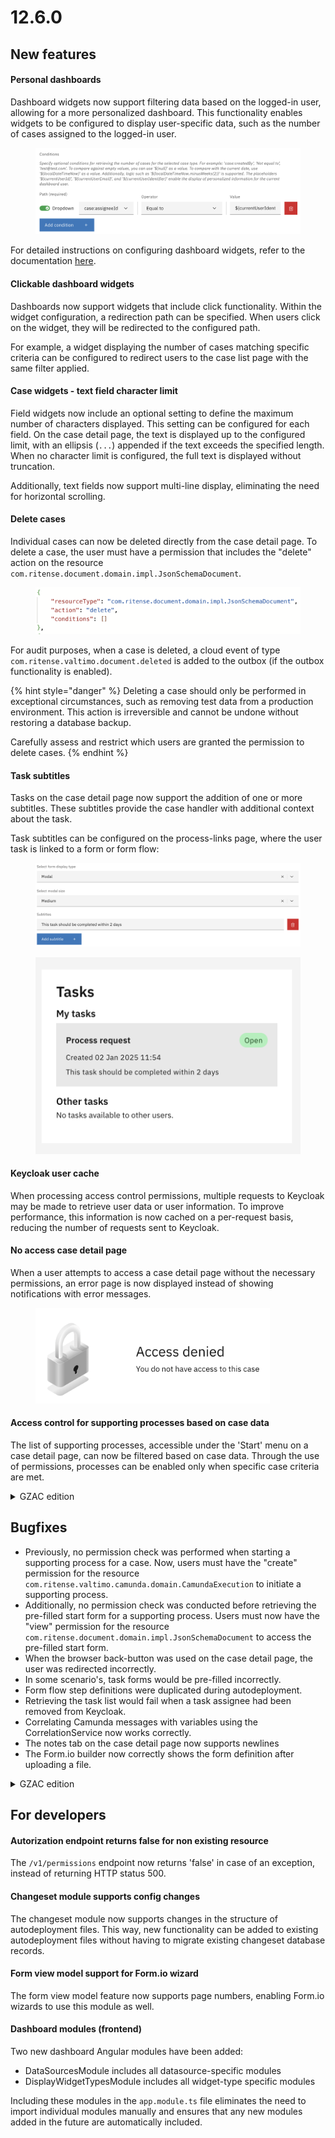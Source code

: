 # 12.6.0

## New features

#### Personal dashboards

Dashboard widgets now support filtering data based on the logged-in user, allowing for a more personalized dashboard. This functionality enables widgets to be configured to display user-specific data, such as the number of cases assigned to the logged-in user.

<figure><img src="../../.gitbook/assets/Screenshot 2025-01-02 at 11.46.08.png" alt=""><figcaption></figcaption></figure>

For detailed instructions on configuring dashboard widgets, refer to the documentation [here](https://docs.valtimo.nl/features/dashboard/widgets).

#### Clickable dashboard widgets

Dashboards now support widgets that include click functionality. Within the widget configuration, a redirection path can be specified. When users click on the widget, they will be redirected to the configured path.&#x20;

For example, a widget displaying the number of cases matching specific criteria can be configured to redirect users to the case list page with the same filter applied.

#### Case widgets - text field character limit

Field widgets now include an optional setting to define the maximum number of characters displayed. This setting can be configured for each field. On the case detail page, the text is displayed up to the configured limit, with an ellipsis (`...`) appended if the text exceeds the specified length. When no character limit is configured, the full text is displayed without truncation.

Additionally, text fields now support multi-line display, eliminating the need for horizontal scrolling.

#### Delete cases

Individual cases can now be deleted directly from the case detail page. To delete a case, the user must have a permission that includes the "delete" action on the resource `com.ritense.document.domain.impl.JsonSchemaDocument`.

<figure><img src="../../.gitbook/assets/Screenshot 2025-01-02 at 11.33.13.png" alt=""><figcaption></figcaption></figure>

For audit purposes, when a case is deleted, a cloud event of type `com.ritense.valtimo.document.deleted` is added to the outbox (if the outbox functionality is enabled).

{% hint style="danger" %}
Deleting a case should only be performed in exceptional circumstances, such as removing test data from a production environment. This action is irreversible and cannot be undone without restoring a database backup.

Carefully assess and restrict which users are granted the permission to delete cases.
{% endhint %}

#### Task subtitles

Tasks on the case detail page now support the addition of one or more subtitles. These subtitles provide the case handler with additional context about the task.

Task subtitles can be configured on the process-links page, where the user task is linked to a form or form flow:

<figure><img src="../../.gitbook/assets/Screenshot 2025-01-02 at 11.57.34.png" alt=""><figcaption></figcaption></figure>

<figure><img src="../../.gitbook/assets/Screenshot 2025-01-02 at 11.57.00.png" alt=""><figcaption></figcaption></figure>

#### Keycloak user cache

When processing access control permissions, multiple requests to Keycloak may be made to retrieve user data or user information. To improve performance, this information is now cached on a per-request basis, reducing the number of requests sent to Keycloak.

#### No access case detail page

When a user attempts to access a case detail page without the necessary permissions, an error page is now displayed instead of showing notifications with error messages.

<figure><img src="../../.gitbook/assets/Screenshot 2025-01-02 at 16.21.22.png" alt="" width="375"><figcaption></figcaption></figure>

#### Access control for supporting processes based on case data

The list of supporting processes, accessible under the 'Start' menu on a case detail page, can now be filtered based on case data. Through the use of permissions, processes can be enabled only when specific case criteria are met.

<details>

<summary>GZAC edition</summary>

#### Configurable Documenten API metadata

When uploading a file to the Documenten API, several metadata fields have to be filled in. Per case type, these metadata fields can now be configured to:

* Have a default value
* Be readonly or editable
* Be visible or hidden

If all metadata fields are configured as hidden, the metadata modal will not be displayed. This allows the case handler to upload the file without completing a form.

Documenten API metadata fields can be configured on the case management page under the 'ZGW -> Document upload fields' tab:

<img src="../../.gitbook/assets/Screenshot 2025-01-02 at 16.46.40.png" alt="" data-size="original">

#### Linking Zaakdetails object to the Zaak

GZAC supports syncing the document data (or Zaakdetails) to an object in the Objecten API. When creating or updating the Zaakdetails object, the object is now linked to the Zaak.

</details>

## Bugfixes

* Previously, no permission check was performed when starting a supporting process for a case. Now, users must have the "create" permission for the resource `com.ritense.valtimo.camunda.domain.CamundaExecution` to initiate a supporting process.
* Additionally, no permission check was conducted before retrieving the pre-filled start form for a supporting process. Users must now have the "view" permission for the resource `com.ritense.document.domain.impl.JsonSchemaDocument` to access the pre-filled start form.
* When the browser back-button was used on the case detail page, the user was redirected incorrectly.
* In some scenario's, task forms would be pre-filled incorrectly.&#x20;
* Form flow step definitions were duplicated during autodeployment.
* Retrieving the task list would fail when a task assignee had been removed from Keycloak.
* Correlating Camunda messages with variables using the CorrelationService now works correctly.
* The notes tab on the case detail page now supports newlines
* The Form.io builder now correctly shows the form definition after uploading a file.

<details>

<summary>GZAC edition</summary>

* On application startup, the Notificaties API plugin no longer deletes and recreates the Abonnement. Instead, when needed, the existing abonnement is updated.

</details>

## For developers

#### Autorization endpoint returns false for non existing resource

The `/v1/permissions` endpoint now returns 'false' in case of an exception, instead of returning HTTP status 500.

#### Changeset module supports config changes

The changeset module now supports changes in the structure of autodeployment files. This way, new functionality can be added to existing autodeployment files without having to migrate existing changeset database records.

#### Form view model support for Form.io wizard

The form view model feature now supports page numbers, enabling Form.io wizards to use this module as well.

#### Dashboard modules (frontend)

Two new dashboard Angular modules have been added:

* DataSourcesModule includes all datasource-specific modules
* DisplayWidgetTypesModule includes all widget-type specific modules

Including these modules in the `app.module.ts` file eliminates the need to import individual modules manually and ensures that any new modules added in the future are automatically included.

















